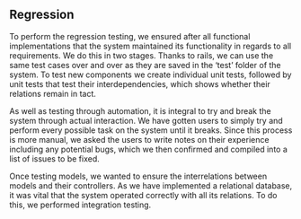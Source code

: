 ## Regression

To perform the regression testing, we ensured after all functional implementations that the system maintained its functionality in regards to all requirements. We do this in two stages. Thanks to rails, we can use the same test cases over and over as they are saved in the ‘test’ folder of the system. To test new components we create individual unit tests, followed by unit tests that test their interdependencies, which shows whether their relations remain in tact.

As well as testing through automation, it is integral to try and break the system through actual interaction. We have gotten users to simply try and perform every possible task on the system until it breaks. Since this process is more manual, we asked the users to write notes on their experience including any potential bugs, which we then confirmed and compiled into a list of issues to be fixed.

Once testing models, we wanted to ensure the interrelations between models and their controllers. As we have implemented a relational database, it was vital that the system operated correctly with all its relations. To do this, we performed integration testing.